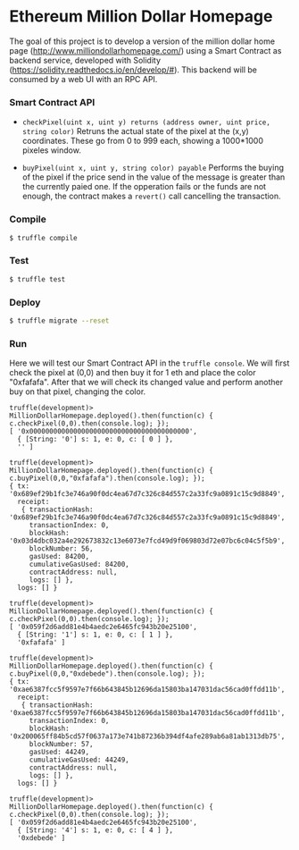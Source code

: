 Ethereum Million Dollar Homepage
=====================

The goal of this project is to develop a version of the million dollar home page (http://www.milliondollarhomepage.com/) using a Smart Contract as backend service, developed with Solidity (https://solidity.readthedocs.io/en/develop/#). This backend will be consumed by a web UI with an RPC API.

### Smart Contract API

* `checkPixel(uint x, uint y) returns (address owner, uint price, string color)` Retruns the actual state of the pixel at the (x,y) coordinates. These go from 0 to 999 each, showing a 1000*1000 pixeles window.

* `buyPixel(uint x, uint y, string color) payable` Performs the buying of the pixel if the price send in the value of the message is greater than the currently paied one. If the opperation fails or the funds are not enough, the contract makes a `revert()` call cancelling the transaction.

### Compile

```bash 
$ truffle compile
```

### Test

```bash
$ truffle test
```

### Deploy

```bash
$ truffle migrate --reset
```

### Run

Here we will test our Smart Contract API in the `truffle console`. We will first check the pixel at (0,0) and then buy it for 1 eth and place the color "0xfafafa". After that we will check its changed value and perform another buy on that pixel, changing the color.

```
truffle(development)> MillionDollarHomepage.deployed().then(function(c) { c.checkPixel(0,0).then(console.log); });
[ '0x0000000000000000000000000000000000000000',
  { [String: '0'] s: 1, e: 0, c: [ 0 ] },
  '' ]
  
truffle(development)> MillionDollarHomepage.deployed().then(function(c) { c.buyPixel(0,0,"0xfafafa").then(console.log); });
{ tx: '0x689ef29b1fc3e746a90f0dc4ea67d7c326c84d557c2a33fc9a0891c15c9d8849',
  receipt: 
   { transactionHash: '0x689ef29b1fc3e746a90f0dc4ea67d7c326c84d557c2a33fc9a0891c15c9d8849',
     transactionIndex: 0,
     blockHash: '0x03d4dbc032a4e292673832c13e6073e7fcd49d9f069803d72e07bc6c04c5f5b9',
     blockNumber: 56,
     gasUsed: 84200,
     cumulativeGasUsed: 84200,
     contractAddress: null,
     logs: [] },
  logs: [] }
  
truffle(development)> MillionDollarHomepage.deployed().then(function(c) { c.checkPixel(0,0).then(console.log); });
[ '0x059f2d6add81e4b4aedc2e6465fc943b20e25100',
  { [String: '1'] s: 1, e: 0, c: [ 1 ] },
  '0xfafafa' ]
  
truffle(development)> MillionDollarHomepage.deployed().then(function(c) { c.buyPixel(0,0,"0xdebede").then(console.log); });
{ tx: '0xae6387fcc5f9597e7f66b643845b12696da15803ba147031dac56cad0ffdd11b',
  receipt: 
   { transactionHash: '0xae6387fcc5f9597e7f66b643845b12696da15803ba147031dac56cad0ffdd11b',
     transactionIndex: 0,
     blockHash: '0x200065ff84b5cd57f0637a173e741b87236b394df4afe289ab6a81ab1313db75',
     blockNumber: 57,
     gasUsed: 44249,
     cumulativeGasUsed: 44249,
     contractAddress: null,
     logs: [] },
  logs: [] }
  
truffle(development)> MillionDollarHomepage.deployed().then(function(c) { c.checkPixel(0,0).then(console.log); });
[ '0x059f2d6add81e4b4aedc2e6465fc943b20e25100',
  { [String: '4'] s: 1, e: 0, c: [ 4 ] },
  '0xdebede' ]
```
